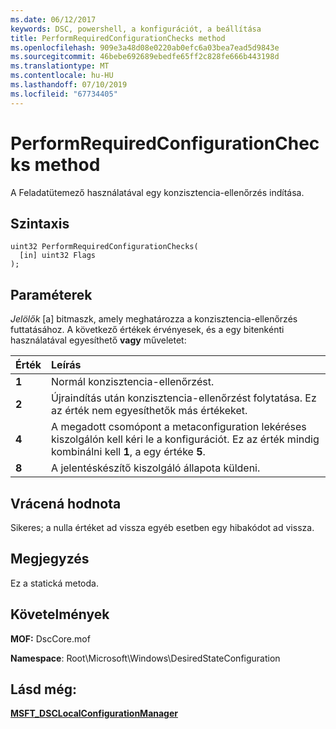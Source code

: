 ```yaml
---
ms.date: 06/12/2017
keywords: DSC, powershell, a konfigurációt, a beállítása
title: PerformRequiredConfigurationChecks method
ms.openlocfilehash: 909e3a48d08e0220ab0efc6a03bea7ead5d9843e
ms.sourcegitcommit: 46bebe692689ebedfe65ff2c828fe666b443198d
ms.translationtype: MT
ms.contentlocale: hu-HU
ms.lasthandoff: 07/10/2019
ms.locfileid: "67734405"
---
```

# <a name="performrequiredconfigurationchecks-method"></a>PerformRequiredConfigurationChecks method

A Feladatütemező használatával egy konzisztencia-ellenőrzés indítása.

## <a name="syntax"></a>Szintaxis

```mof
uint32 PerformRequiredConfigurationChecks(
  [in] uint32 Flags
);
```

## <a name="parameters"></a>Paraméterek

*Jelölők* \[a\] bitmaszk, amely meghatározza a konzisztencia-ellenőrzés futtatásához. A következő értékek érvényesek, és a egy bitenkénti használatával egyesíthető **vagy** műveletet:

|Érték |Leírás |
|:--- |:---|
|**1** | Normál konzisztencia-ellenőrzést. |
|**2** | Újraindítás után konzisztencia-ellenőrzést folytatása. Ez az érték nem egyesíthetők más értékeket. |
|**4** | A megadott csomópont a metaconfiguration lekéréses kiszolgálón kell kéri le a konfigurációt. Ez az érték mindig kombinálni kell **1**, a egy értéke **5**. |
|**8** | A jelentéskészítő kiszolgáló állapota küldeni. |

## <a name="return-value"></a>Vrácená hodnota

Sikeres; a nulla értéket ad vissza egyéb esetben egy hibakódot ad vissza.

## <a name="remarks"></a>Megjegyzés

Ez a statická metoda.

## <a name="requirements"></a>Követelmények

**MOF:** DscCore.mof

**Namespace**: Root\Microsoft\Windows\DesiredStateConfiguration

## <a name="see-also"></a>Lásd még:

[**MSFT_DSCLocalConfigurationManager**](msft-dsclocalconfigurationmanager.md)
